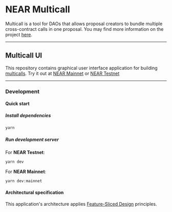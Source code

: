 # NEAR Multicall

Multicall is a tool for DAOs that allows proposal creators to bundle multiple cross-contract calls in one proposal.
You may find more information on the project [here](https://github.com/near-multicall/contracts).

---

## Multicall UI

This repository contains graphical user interface application for building [multicalls](https://github.com/near-multicall/contracts).
Try it out at [NEAR Mainnet](https://multicall.app) or [NEAR Testnet](https://testnet.multicall.app)

---

### Development

#### Quick start

##### Install dependencies

```sh
yarn
```

##### Run development server

For **NEAR Testnet**:

```sh
yarn dev
```

For **NEAR Mainnet**:

```sh
yarn dev:mainnet
```

#### Architectural specification

This application's architecture applies [Feature-Sliced Design](https://Feature-Sliced.Design/) principles.
